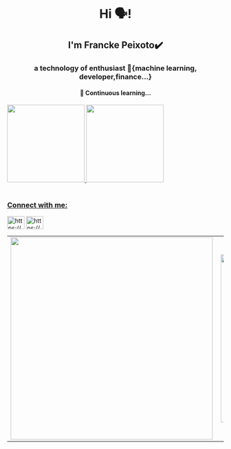 <h1 align="center">Hi 🗣️!</h1>
<h2 align="center">I'm Francke Peixoto✔️</h2>
<h3 align="center">a technology  of enthusiast 🧩{machine learning, developer,finance...}</h3>
<h4 align="center">🎯 Continuous learning...</h4>

<div>
  <a href="https://github.com/Marcelofcdantas">
  <img height="180em" src="https://github-readme-stats.vercel.app/api?username=franckepeixoto&show_icons=true&theme=merko&include_all_commits=true&count_private=true"/>
  <img height="180em" src="https://github-readme-stats.vercel.app/api/top-langs/?username=franckepeixoto&layout=compact&langs_count=7&theme=merko"/>
</div>
<div style="display: inline_block"><br>

<h3 align="left">Connect with me:</h3>
<p align="left">
<a href="https://linkedin.com/in/https://www.linkedin.com/in/franckepeixoto/" target="blank"><img align="center" src="https://raw.githubusercontent.com/rahuldkjain/github-profile-readme-generator/master/src/images/icons/Social/linked-in-alt.svg" alt="https://www.linkedin.com/in/franckepeixoto/" height="30" width="40" /></a>
<a href="https://kaggle.com/https://www.kaggle.com/franckepeixoto" target="blank">
<img align="center" src="https://raw.githubusercontent.com/rahuldkjain/github-profile-readme-generator/master/src/images/icons/Social/kaggle.svg" alt="https://www.kaggle.com/franckepeixoto" height="30" width="40" /></a>
</p>
  
</div>
<center>
<table>
  <tr>
    <td><img width="470px" align="left" src="https://github-readme-stats.vercel.app/api?username=franckepeixoto&theme=vue&show_icons=true&icon_color=03ADDF&title_color=03ADDF&bg_color=0D1117&text_color=fafafa" /></td>
      <td><img width="390px" align="left" src="https://github-readme-stats.vercel.app/api/top-langs/?username=franckepeixoto&layout=compact&title_color=03ADDF&bg_color=0D1117&text_color=fafafa" /></td>
  </tr>   
</table>
</center>
